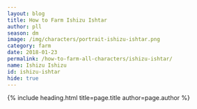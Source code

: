 ```yaml
---
layout: blog
title: How to Farm Ishizu Ishtar
author: pll
season: dm
image: /img/characters/portrait-ishizu-ishtar.png
category: farm
date: 2018-01-23
permalink: /how-to-farm-all-characters/ishizu-ishtar/
name: Ishizu Ishizu
id: ishizu-ishtar
hide: true
---
```


{% include heading.html title=page.title author=page.author %}